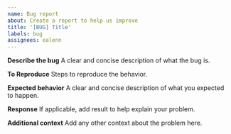 ```yaml
---
name: Bug report
about: Create a report to help us improve
title: '[BUG] Title'
labels: bug
assignees: ealenn
---
```


**Describe the bug**
A clear and concise description of what the bug is.

**To Reproduce**
Steps to reproduce the behavior.

**Expected behavior**
A clear and concise description of what you expected to happen.

**Response**
If applicable, add result to help explain your problem.

**Additional context**
Add any other context about the problem here.
